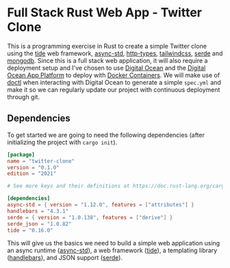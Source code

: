 # Full Stack Rust Web App - Twitter Clone

This is a programming exercise in Rust to create a simple Twitter clone using the [tide](https://docs.rs/tide) web framework, [async-std](https://docs.rs/async-std), [http-types](https://docs.rs/http-types), [tailwindcss](https://tailwindcss.com), [serde](https://docs.rs/serde) and [mongodb](https://github.com/mongodb/mongo-rust-driver). Since this is a full stack web application, it will also require a deployment setup and I've chosen to use [Digital Ocean](https://www.digitalocean.com/) and the [Digital Ocean App Platform](https://www.digitalocean.com/products/app-platform) to deploy with [Docker Containers](https://www.docker.com/). We will make use of [doctl](https://docs.digitalocean.com/reference/doctl/) when interacting with Digital Ocean to generate a simple `spec.yml` and make it so we can regularly update our project with continuous deployment through git.

## Dependencies

To get started we are going to need the following dependencies (after initializing the project with `cargo init`).

```toml
[package]
name = "twitter-clone"
version = "0.1.0"
edition = "2021"

# See more keys and their definitions at https://doc.rust-lang.org/cargo/reference/manifest.html

[dependencies]
async-std = { version = "1.12.0", features = ["attributes"] }
handlebars = "4.3.1"
serde = { version = "1.0.138", features = ["derive"] }
serde_json = "1.0.82"
tide = "0.16.0"
```

This will give us the basics we need to build a simple web application using an async runtime ([async-std](https://docs.rs/async-std)), a web framework ([tide](https://docs.rs/tide)), a templating library ([handlebars](https://handlebarsjs.org)), and JSON support ([serde](https://docs.rs/serde)).

## 




